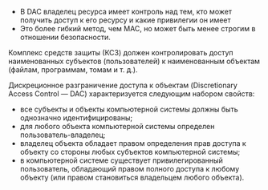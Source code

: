 
- В DAC владелец ресурса имеет контроль над тем, кто может получить доступ к его ресурсу и какие привилегии он имеет
- Это более гибкий метод, чем MAC, но может быть менее строгим в отношении безопасности.

Комплекс средств защиты (КСЗ) должен контролировать доступ наименованных субъектов (пользователей) к наименованным объектам (файлам, программам, томам и т. д.).

Дискреционное разграничение доступа к объектам (Discretionary Access Control — DAC) характеризуется следующим набором свойств:

- все субъекты и объекты компьютерной системы должны быть однозначно идентифицированы;
- для любого объекта компьютерной системы определен пользователь-владелец;
- владелец объекта обладает правом определения прав доступа к объекту со стороны любых субъектов компьютерной системы;
- в компьютерной системе существует привилегированный пользователь, обладающий правом полного доступа к любому объекту (или правом становиться владельцем любого объекта).